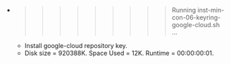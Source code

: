 * >>>>>>>>> Running inst-min-con-06-keyring-google-cloud.sh ...
  * Install google-cloud repository key.
  * Disk size = 920388K. Space Used = 12K. Runtime = 00:00:00:01.
